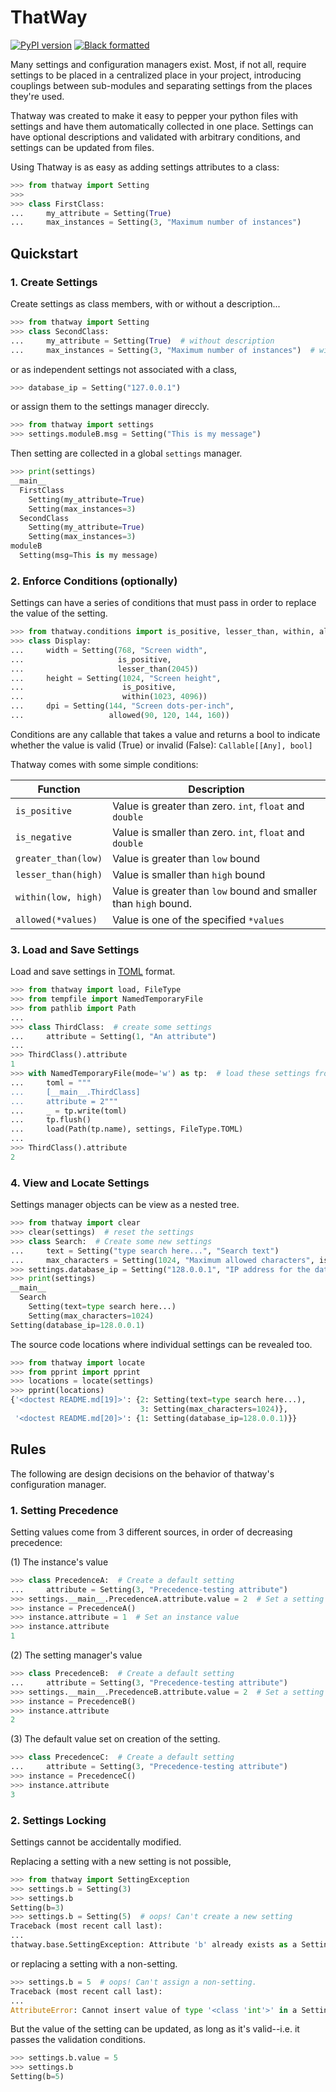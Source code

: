 # ThatWay

[![PyPI version](https://img.shields.io/pypi/v/thatway.svg)](https://pypi.org/project/thatway/)
[![Black formatted](https://img.shields.io/badge/code%20style-black-000000.svg)](https://github.com/psf/black)


Many settings and configuration managers exist. Most, if not all, require settings to be placed in a centralized place in your project, introducing couplings between sub-modules and separating settings from the places they're used. 

Thatway was created to make it easy to pepper your python files with settings and have them automatically collected in one place. Settings can have optional descriptions and validated with arbitrary conditions, and settings can be updated from files.

Using Thatway is as easy as adding settings attributes to a class:

```python
>>> from thatway import Setting
>>>
>>> class FirstClass:
...     my_attribute = Setting(True)
...     max_instances = Setting(3, "Maximum number of instances")
```

## Quickstart


### 1. Create Settings

Create settings as class members, with or without a description...

```python
>>> from thatway import Setting    
>>> class SecondClass:
...     my_attribute = Setting(True)  # without description
...     max_instances = Setting(3, "Maximum number of instances")  # with description
```

or as independent settings not associated with a class,

```python
>>> database_ip = Setting("127.0.0.1")
```


or assign them to the settings manager direccly.

```python
>>> from thatway import settings
>>> settings.moduleB.msg = Setting("This is my message")
```

Then setting are collected in a global `settings` manager.

```python
>>> print(settings)
__main__
  FirstClass
    Setting(my_attribute=True)
    Setting(max_instances=3)
  SecondClass
    Setting(my_attribute=True)
    Setting(max_instances=3)
moduleB
  Setting(msg=This is my message)
```

### 2. Enforce Conditions (optionally)

Settings can have a series of conditions that must pass in order to replace the
value of the setting.

```python
>>> from thatway.conditions import is_positive, lesser_than, within, allowed
>>> class Display:
...     width = Setting(768, "Screen width", 
...                     is_positive,
...                     lesser_than(2045))
...     height = Setting(1024, "Screen height",
...                      is_positive, 
...                      within(1023, 4096))
...     dpi = Setting(144, "Screen dots-per-inch",
...                   allowed(90, 120, 144, 160)) 
```

Conditions are any callable that takes a value
and returns a bool to indicate whether the value is valid (True) or invalid (False):
`Callable[[Any], bool]`

Thatway comes with some simple conditions:

| Function            | Description                         |
|---------------------|-------------------------------------|
| `is_positive`       | Value is greater than zero.  `int`, `float` and `double` |
| `is_negative`       | Value is smaller than zero. `int`, `float` and `double` |
| `greater_than(low)` | Value is greater than `low` bound |
| `lesser_than(high)` | Value is smaller than `high` bound |
| `within(low, high)` | Value is greater than `low` bound and smaller than `high` bound. |
| `allowed(*values)`  | Value is one of the specified `*values` |

### 3. Load and Save Settings

Load and save settings in [TOML](https://toml.io/en/) format.

```python
>>> from thatway import load, FileType
>>> from tempfile import NamedTemporaryFile
>>> from pathlib import Path
...
>>> class ThirdClass:  # create some settings
...     attribute = Setting(1, "An attribute")
...
>>> ThirdClass().attribute
1
>>> with NamedTemporaryFile(mode='w') as tp:  # load these settings from a file
...     toml = """
...     [__main__.ThirdClass]
...     attribute = 2"""
...     _ = tp.write(toml)
...     tp.flush()
...     load(Path(tp.name), settings, FileType.TOML)
...
>>> ThirdClass().attribute
2
```

### 4. View and Locate Settings

Settings manager objects can be view as a nested tree.

```python
>>> from thatway import clear
>>> clear(settings)  # reset the settings
>>> class Search:  # Create some new settings
...     text = Setting("type search here...", "Search text")
...     max_characters = Setting(1024, "Maximum allowed characters", is_positive)
>>> settings.database_ip = Setting("128.0.0.1", "IP address for the database connection")
>>> print(settings)
__main__
  Search
    Setting(text=type search here...)
    Setting(max_characters=1024)
Setting(database_ip=128.0.0.1)
```

The source code locations where individual settings can be revealed too.

```python
>>> from thatway import locate
>>> from pprint import pprint
>>> locations = locate(settings)
>>> pprint(locations)
{'<doctest README.md[19]>': {2: Setting(text=type search here...),
                             3: Setting(max_characters=1024)},
 '<doctest README.md[20]>': {1: Setting(database_ip=128.0.0.1)}}
```

## Rules

The following are design decisions on the behavior of thatway's configuration
manager.

### 1. Setting Precedence

Setting values come from 3 different sources, in order of decreasing precedence:

(1) The instance's value

```python
>>> class PrecedenceA:  # Create a default setting
...     attribute = Setting(3, "Precedence-testing attribute") 
>>> settings.__main__.PrecedenceA.attribute.value = 2  # Set a setting manager value
>>> instance = PrecedenceA()
>>> instance.attribute = 1  # Set an instance value
>>> instance.attribute
1
```

(2) The setting manager's value

```python
>>> class PrecedenceB:  # Create a default setting
...     attribute = Setting(3, "Precedence-testing attribute") 
>>> settings.__main__.PrecedenceB.attribute.value = 2  # Set a setting manager value
>>> instance = PrecedenceB()
>>> instance.attribute
2
```

(3) The default value set on creation of the setting.

```python
>>> class PrecedenceC:  # Create a default setting
...     attribute = Setting(3, "Precedence-testing attribute") 
>>> instance = PrecedenceC()
>>> instance.attribute
3
```

### 2. Settings Locking

Settings cannot be accidentally modified.

Replacing a setting with a new setting is not possible,

```python
>>> from thatway import SettingException  
>>> settings.b = Setting(3)
>>> settings.b
Setting(b=3)
>>> settings.b = Setting(5)  # oops! Can't create a new setting
Traceback (most recent call last):
...
thatway.base.SettingException: Attribute 'b' already exists as a Setting (Setting(b=3))
```

or replacing a setting with a non-setting.

```python
>>> settings.b = 5  # oops! Can't assign a non-setting.
Traceback (most recent call last):
...
AttributeError: Cannot insert value of type '<class 'int'>' in a SettingsManager.
```

But the value of the setting can be updated, as long as it's valid--i.e. it passes 
the validation conditions.

```python
>>> settings.b.value = 5
>>> settings.b
Setting(b=5)
```
